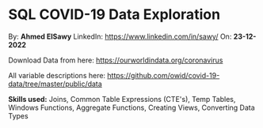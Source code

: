 # SQL COVID-19 Data Exploration
By: **Ahmed ElSawy**	LinkedIn: https://www.linkedin.com/in/sawy/
On: **23-12-2022**

Download Data from here: https://ourworldindata.org/coronavirus

All variable descriptions here: https://github.com/owid/covid-19-data/tree/master/public/data

**Skills used:** Joins, Common Table Expressions (CTE's), Temp Tables, Windows Functions, Aggregate Functions, Creating Views, Converting Data Types

